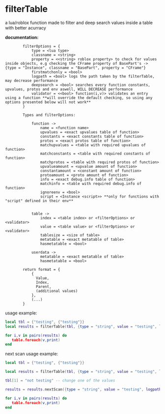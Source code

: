 # filterTable
a lua/roblox function made to filter and deep search values inside a table with better acurracy

**documentation:**

            filterOptions = {
                type = <lua type>
                classname = <string>
                property = <<string> roblox property> to check for values inside objects, e.g checking the CFrame property of BasePart's -> {type = "Instance", classname = "BasePart", property = "CFrame"}
                firstmatchonly = <bool>
                logpath = <bool> logs the path taken by the filterTable, may decrease performance
                deepsearch = <bool> searches every function constants, upvalues, protos and env aswell, WILL DECREASE performance
                validator = <<bool> function(i,v)> validates an entry using a function **will override the default checking, so using any options presented below will not work**
            }

            Types and filterOptions:

                function -> 
                    name = <function name>
                    upvalues = <exact upvalues table of function>
                    constants = <exact constants table of function>
                    protos = <exact protos table of function>
                    matchupvalues = <table with required upvalues of function>
                    matchconstants = <table with required constants of function>
                    matchprotos = <table with required protos of function>
                    upvalueamount = <upvalue amount of function>
                    constantamount = <constant amount of function>
                    protoamount = <proto amount of function>
                    info = <exact debug.info table of function>
                    matchinfo = <table with required debug.info of function>
                    ignoreenv = <bool>
                    script = <Instance <script>> **only for functions with "script" defined in their env**


                table -> 
                    index = <table index> or <filterOptions> or <validator>
                    value = <table value> or <filterOptions> or <validator>
                    tablesize = <size of table>
                    metatable = <exact metatable of table>
                    hasmetatable = <bool>

                userdata -> 
                    metatable = <exact metatable of table>
                    hasmetatable = <bool>

            return format = {
                {
                  Value,
                  Index,
                  Parent,
                  (additional values)
                },
                (...)
            }

                    
                    
usage example:
```lua
local tbl = {"testing", {"testing"}}
local results = filterTable(tbl, {type = "string", value = "testing", logpath = true})

for i,v in pairs(results) do
   table.foreach(v,print)
end
```

next scan usage example:
```lua
local tbl = {"testing", {"testing"}}

local results = filterTable(tbl, {type = "string", value = "testing", logpath = true}) -- will return 2 values

tbl[1] = "not testing" -- change one of the values

results = results.nextScan({type = "string", value = "testing", logpath = true}) -- will return 1 value

for i,v in pairs(results) do
   table.foreach(v,print)
end
```
